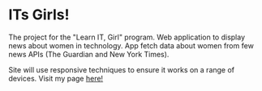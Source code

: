 # ITs Girls!
The project for the "Learn IT, Girl" program. 
Web application to display news about women in technology. 
App fetch data about women from few news APIs (The Guardian and New York Times). 

Site will use responsive techniques to ensure it works on a range of devices.
Visit my page [here!](http://girlsin.it/#/main)